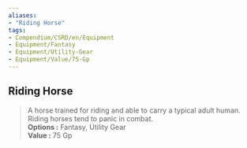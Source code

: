 ```yaml
---
aliases:
- "Riding Horse"
tags:
- Compendium/CSRD/en/Equipment
- Equipment/Fantasy
- Equipment/Utility-Gear
- Equipment/Value/75-Gp
---
```


  
## Riding Horse  
  
>A horse trained for riding and able to carry a typical adult human. Riding horses tend to panic in combat.  
> **Options :** Fantasy, Utility Gear  
> **Value :** 75 Gp